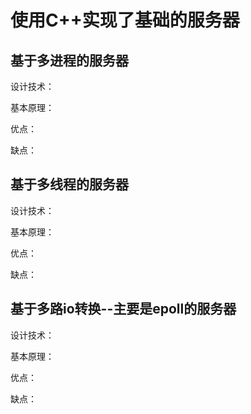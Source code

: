 # 使用C++实现了基础的服务器
## 基于多进程的服务器
设计技术：

基本原理：

优点：

缺点：

## 基于多线程的服务器
设计技术：

基本原理：

优点：

缺点：

## 基于多路io转换--主要是epoll的服务器
设计技术：

基本原理：

优点：

缺点：

